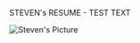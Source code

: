 STEVEN's RESUME - TEST TEXT

![Steven's Picture](https://media.licdn.com/dms/image/C4D03AQEbf0I3eYRYDw/profile-displayphoto-shrink_800_800/0/1531499635747?e=1727913600&v=beta&t=jJ64YrqrhLCZp8Xjd4acNOK9GTgWo9GXbvMaRsw8two)
